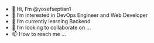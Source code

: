 - 👋 Hi, I’m @yosefseptian1
- 👀 I’m interested in DevOps Engineer and Web Developer
- 🌱 I’m currently learning Backend
- 💞️ I’m looking to collaborate on ...
- 📫 How to reach me ...

<!---
yosefseptian1/yosefseptian1 is a ✨ special ✨ repository because its `README.md` (this file) appears on your GitHub profile.
You can click the Preview link to take a look at your changes.
--->
